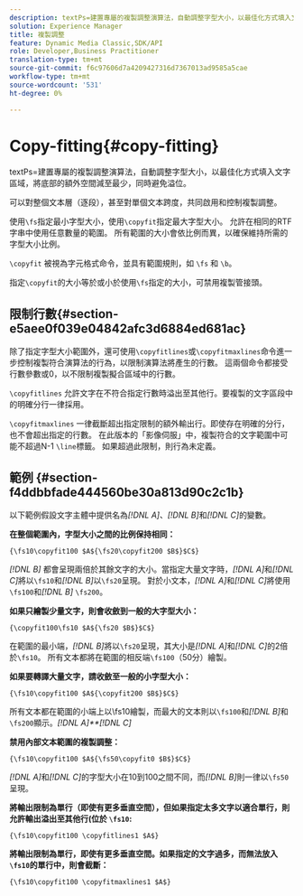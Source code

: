```yaml
---
description: textPs=建置專屬的複製調整演算法，自動調整字型大小，以最佳化方式填入文字區域，將底部的額外空間減至最少，同時避免溢位。
solution: Experience Manager
title: 複製調整
feature: Dynamic Media Classic,SDK/API
role: Developer,Business Practitioner
translation-type: tm+mt
source-git-commit: f6c97606d7a4209427316d7367013ad9585a5cae
workflow-type: tm+mt
source-wordcount: '531'
ht-degree: 0%

---
```



# Copy-fitting{#copy-fitting}

textPs=建置專屬的複製調整演算法，自動調整字型大小，以最佳化方式填入文字區域，將底部的額外空間減至最少，同時避免溢位。

可以對整個文本層（逐段），甚至對單個文本跨度，共同啟用和控制複製調整。

使用`\fs`指定最小字型大小，使用`\copyfit`指定最大字型大小。 允許在相同的RTF字串中使用任意數量的範圍。 所有範圍的大小會依比例而異，以確保維持所需的字型大小比例。

`\copyfit` 被視為字元格式命令，並具有範圍規則，如 `\fs` 和 `\b`。

指定`\copyfit`的大小等於或小於使用`\fs`指定的大小，可禁用複製管接頭。

## 限制行數{#section-e5aee0f039e04842afc3d6884ed681ac}

除了指定字型大小範圍外，還可使用`\copyfitlines`或`\copyfitmaxlines`命令進一步控制複製符合演算法的行為，以限制演算法將產生的行數。 這兩個命令都接受行數參數或0，以不限制複製擬合區域中的行數。

`\copyfitlines` 允許文字在不符合指定行數時溢出至其他行。要複製的文字區段中的明確分行一律採用。

`\copyfitmaxlines` 一律截斷超出指定限制的額外輸出行。即使存在明確的分行，也不會超出指定的行數。 在此版本的「影像伺服」中，複製符合的文字範圍中可能不超過N-1 `\line`標籤。 如果超過此限制，則行為未定義。

## 範例 {#section-f4ddbbfade444560be30a813d90c2c1b}

以下範例假設文字主體中提供名為&#x200B;*[!DNL $A$]*、*[!DNL $B$]*&#x200B;和&#x200B;*[!DNL $C$]*&#x200B;的變數。

**在整個範圍內，字型大小之間的比例保持相同：**

`{\fs10\copyfit100 $A${\fs20\copyfit200 $B$}$C$}`

*[!DNL $B$]* 都會呈現兩倍於其餘文字的大小。當指定大量文字時，*[!DNL $A$]*&#x200B;和&#x200B;*[!DNL $C$]*&#x200B;將以`\fs10`和&#x200B;*[!DNL $B$]*&#x200B;以`\fs20`呈現。 對於小文本，*[!DNL $A$]*&#x200B;和&#x200B;*[!DNL $C$]*&#x200B;將使用`\fs100`和&#x200B;*[!DNL $B$]* `\fs200`。

**如果只繪製少量文字，則會收斂到一般的大字型大小：**

`{\copyfit100\fs10 $A${\fs20 $B$}$C$}`

在範圍的最小端，*[!DNL $B$]*&#x200B;將以`\fs20`呈現，其大小是&#x200B;*[!DNL $A$]*&#x200B;和&#x200B;*[!DNL $C$]*&#x200B;的2倍於`\fs10`。 所有文本都將在範圍的相反端`\fs100`（50分）繪製。

**如果要轉譯大量文字，請收斂至一般的小字型大小：**

`{\fs10\copyfit100 $A${\copyfit200 $B$}$C$}`

所有文本都在範圍的小端上以\fs10繪製，而最大的文本則以`\fs100`和&#x200B;*[!DNL $B$]*&#x200B;和`\fs200`顯示。*[!DNL $A$]**[!DNL $C$]*

**禁用內部文本範圍的複製調整：**

`{\fs10\copyfit100 $A${\fs50\copyfit0 $B$}$C$}`

*[!DNL $A$]*&#x200B;和&#x200B;*[!DNL $C$]*&#x200B;的字型大小在10到100之間不同，而&#x200B;*[!DNL $B$]*&#x200B;則一律以`\fs50`呈現。

**將輸出限制為單行（即使有更多垂直空間），但如果指定太多文字以適合單行，則允許輸出溢出至其他行(位於 `\fs10`:**

`{\fs10\copyfit100 \copyfitlines1 $A$}`

**將輸出限制為單行，即使有更多垂直空間。如果指定的文字過多，而無法放入`\fs10`的單行中，則會截斷：**

`{\fs10\copyfit100 \copyfitmaxlines1 $A$}`

